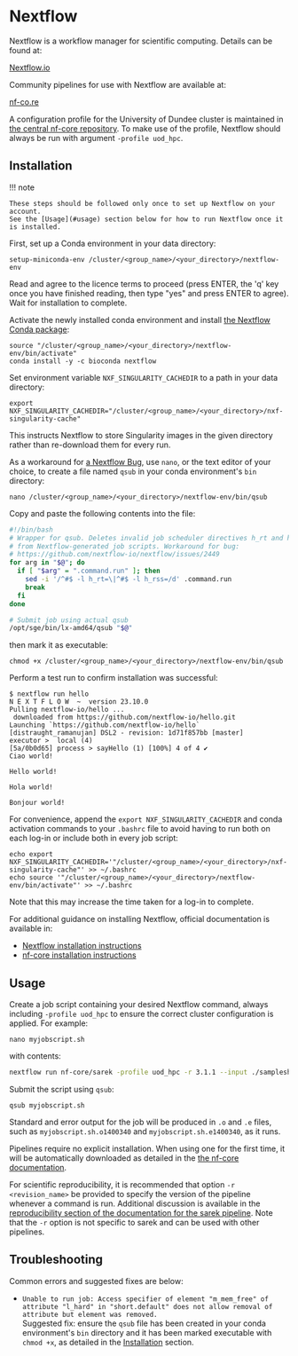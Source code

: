 # Nextflow

Nextflow is a workflow manager for scientific computing. Details can be found at:

[Nextflow.io](https://www.nextflow.io)

Community pipelines for use with Nextflow are available at:

[nf-co.re](https://nf-co.re)

A configuration profile for the University of Dundee cluster is maintained in [the central nf-core repository](https://github.com/nf-core/configs/blob/master/docs/uod_hpc.md). To make use of the profile, Nextflow should always be run with argument `-profile uod_hpc`.

## Installation

!!! note

    These steps should be followed only once to set up Nextflow on your account.
    See the [Usage](#usage) section below for how to run Nextflow once it is installed.

First, set up a Conda environment in your data directory:

```console
setup-miniconda-env /cluster/<group_name>/<your_directory>/nextflow-env
```

Read and agree to the licence terms to proceed (press ENTER, the 'q' key once you have finished reading, then type "yes" and press ENTER to agree).
Wait for installation to complete.

Activate the newly installed conda environment and install [the Nextflow Conda package](https://anaconda.org/bioconda/nextflow):

```console
source "/cluster/<group_name>/<your_directory>/nextflow-env/bin/activate"
conda install -y -c bioconda nextflow
```

Set environment variable `NXF_SINGULARITY_CACHEDIR` to a path in your data directory:

```console
export NXF_SINGULARITY_CACHEDIR="/cluster/<group_name>/<your_directory>/nxf-singularity-cache"
```

This instructs Nextflow to store Singularity images in the given directory rather than re-download them for every run.

As a workaround for [a Nextflow Bug](https://github.com/nextflow-io/nextflow/issues/2449), use `nano`, or the text editor of your choice, to create a file named `qsub` in your conda environment's `bin` directory:

```console
nano /cluster/<group_name>/<your_directory>/nextflow-env/bin/qsub
```

Copy and paste the following contents into the file:

```bash
#!/bin/bash
# Wrapper for qsub. Deletes invalid job scheduler directives h_rt and h_rss
# from Nextflow-generated job scripts. Workaround for bug:
# https://github.com/nextflow-io/nextflow/issues/2449
for arg in "$@"; do
  if [ "$arg" = ".command.run" ]; then
    sed -i '/^#$ -l h_rt=\|^#$ -l h_rss=/d' .command.run
    break
  fi
done

# Submit job using actual qsub
/opt/sge/bin/lx-amd64/qsub "$@"
```

then mark it as executable:

```console
chmod +x /cluster/<group_name>/<your_directory>/nextflow-env/bin/qsub
```

Perform a test run to confirm installation was successful:

```console
$ nextflow run hello
N E X T F L O W  ~  version 23.10.0
Pulling nextflow-io/hello ...
 downloaded from https://github.com/nextflow-io/hello.git
Launching `https://github.com/nextflow-io/hello` [distraught_ramanujan] DSL2 - revision: 1d71f857bb [master]
executor >  local (4)
[5a/0b0d65] process > sayHello (1) [100%] 4 of 4 ✔
Ciao world!

Hello world!

Hola world!

Bonjour world!
```

For convenience, append the `export NXF_SINGULARITY_CACHEDIR` and conda activation commands to your `.bashrc` file to avoid having to run both on each log-in or include both in every job script:

```console
echo export NXF_SINGULARITY_CACHEDIR='"/cluster/<group_name>/<your_directory>/nxf-singularity-cache"' >> ~/.bashrc
echo source '"/cluster/<group_name>/<your_directory>/nextflow-env/bin/activate"' >> ~/.bashrc
```

Note that this may increase the time taken for a log-in to complete.

For additional guidance on installing Nextflow, official documentation is available in:

* [Nextflow installation instructions](https://www.nextflow.io/docs/latest/getstarted.html#installation)
* [nf-core installation instructions](https://nf-co.re/docs/usage/installation)

## Usage

Create a job script containing your desired Nextflow command, always including `-profile uod_hpc` to ensure the correct cluster configuration is applied. For example:

```console
nano myjobscript.sh
```

with contents:

```bash
nextflow run nf-core/sarek -profile uod_hpc -r 3.1.1 --input ./samplesheet.csv --outdir ./results ...<further parameters as required>...
```

Submit the script using `qsub`:

```console
qsub myjobscript.sh
```

Standard and error output for the job will be produced in `.o` and `.e` files, such as `myjobscript.sh.o1400340` and `myjobscript.sh.e1400340`, as it runs.

Pipelines require no explicit installation. When using one for the first time, it will be automatically downloaded as detailed in the [the nf-core documentation](https://nf-co.re/docs/usage/installation#pipeline-code).

For scientific reproducibility, it is recommended that option `-r <revision_name>` be provided to specify the version of the pipeline whenever a command is run. Additional discussion is available in the [reproducibility section of the documentation for the sarek pipeline](https://nf-co.re/sarek/3.3.2/docs/usage#reproducibility). Note that the `-r` option is not specific to sarek and can be used with other pipelines.

## Troubleshooting

Common errors and suggested fixes are below:

* `Unable to run job: Access specifier of element "m_mem_free" of attribute "l_hard" in "short.default" does not allow removal of attribute but element was removed.`<br>
Suggested fix: ensure the `qsub` file has been created in your conda environment's `bin` directory and it has been marked executable with `chmod +x`, as detailed in the [Installation](#installation) section.
